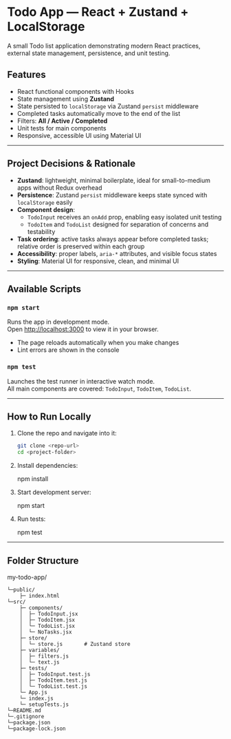 # Todo App — React + Zustand + LocalStorage

A small Todo list application demonstrating modern React practices, external state management, persistence, and unit testing.

## Features

- React functional components with Hooks
- State management using **Zustand**
- State persisted to `localStorage` via Zustand `persist` middleware
- Completed tasks automatically move to the end of the list
- Filters: **All / Active / Completed**
- Unit tests for main components
- Responsive, accessible UI using Material UI

---

## Project Decisions & Rationale

- **Zustand**: lightweight, minimal boilerplate, ideal for small-to-medium apps without Redux overhead  
- **Persistence**: Zustand `persist` middleware keeps state synced with `localStorage` easily  
- **Component design**:  
  - `TodoInput` receives an `onAdd` prop, enabling easy isolated unit testing  
  - `TodoItem` and `TodoList` designed for separation of concerns and testability  
- **Task ordering**: active tasks always appear before completed tasks; relative order is preserved within each group  
- **Accessibility**: proper labels, `aria-*` attributes, and visible focus states  
- **Styling**: Material UI for responsive, clean, and minimal UI

---

## Available Scripts

### `npm start`

Runs the app in development mode.  
Open [http://localhost:3000](http://localhost:3000) to view it in your browser.

- The page reloads automatically when you make changes  
- Lint errors are shown in the console  

### `npm test`

Launches the test runner in interactive watch mode.  
All main components are covered: `TodoInput`, `TodoItem`, `TodoList`.

---

## How to Run Locally

1. Clone the repo and navigate into it:
   ```bash
   git clone <repo-url>
   cd <project-folder>

2. Install dependencies:

   npm install

3. Start development server:

   npm start

4. Run tests:

   npm test

---

## Folder Structure

my-todo-app/

    └─public/
        ├─ index.html
    └─src/
        ├─ components/
        │  ├─ TodoInput.jsx
        │  ├─ TodoItem.jsx
        │  └─ TodoList.jsx
        │  └─ NoTasks.jsx
        ├─ store/
        │  └─ store.js       # Zustand store
        ├─ variables/
        │  ├─ filters.js
        │  └─ text.js
        ├─ tests/
        │  ├─ TodoInput.test.js
        │  ├─ TodoItem.test.js
        │  └─ TodoList.test.js
        └─ App.js
        └─ index.js    
        └─ setupTests.js
    └─README.md
    └─.gitignore
    └─package.json
    └─package-lock.json
